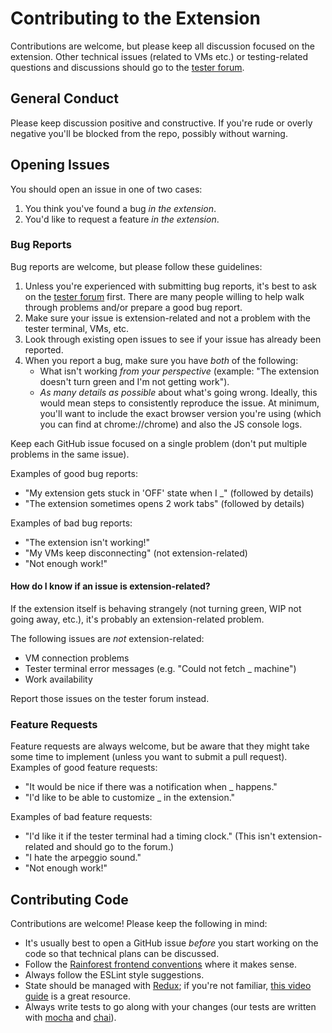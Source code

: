 # Contributing to the Extension

Contributions are welcome, but please keep all discussion focused on the
extension. Other technical issues (related to VMs etc.) or testing-related
questions and discussions should go to the
[tester forum](https://forum.rainforestqa.com/).

## General Conduct

Please keep discussion positive and constructive. If you're rude or overly
negative you'll be blocked from the repo, possibly without warning.

## Opening Issues

You should open an issue in one of two cases:

1. You think you've found a bug *in the extension*.
2. You'd like to request a feature *in the extension*.

### Bug Reports

Bug reports are welcome, but please follow these guidelines:

1. Unless you're experienced with submitting bug reports, it's best to ask on
   the [tester forum](https://forum.rainforestqa.com/) first. There are many
   people willing to help walk through problems and/or prepare a good bug
   report.
2. Make sure your issue is extension-related and not a problem with the tester
   terminal, VMs, etc.
3. Look through existing open issues to see if your issue has already been
   reported.
4. When you report a bug, make sure you have *both* of the following:
   - What isn't working *from your perspective* (example: "The extension doesn't
     turn green and I'm not getting work").
   - *As many details as possible* about what's going wrong. Ideally, this would
     mean steps to consistently reproduce the issue. At minimum, you'll want to
     include the exact browser version you're using (which you can find at
     chrome://chrome) and also the JS console logs.

Keep each GitHub issue focused on a single problem (don't put multiple problems
in the same issue).

Examples of good bug reports:

- "My extension gets stuck in 'OFF' state when I _" (followed by details)
- "The extension sometimes opens 2 work tabs" (followed by details)

Examples of bad bug reports:

- "The extension isn't working!"
- "My VMs keep disconnecting" (not extension-related)
- "Not enough work!"

#### How do I know if an issue is extension-related?

If the extension itself is behaving strangely (not turning green, WIP not going
away, etc.), it's probably an extension-related problem.

The following issues are *not* extension-related:

- VM connection problems
- Tester terminal error messages (e.g. "Could not fetch _ machine")
- Work availability

Report those issues on the tester forum instead.

### Feature Requests

Feature requests are always welcome, but be aware that they might take some time
to implement (unless you want to submit a pull request). Examples of good
feature requests:

- "It would be nice if there was a notification when _ happens."
- "I'd like to be able to customize _ in the extension."

Examples of bad feature requests:

- "I'd like it if the tester terminal had a timing clock." (This isn't
  extension-related and should go to the forum.)
- "I hate the arpeggio sound."
- "Not enough work!"

## Contributing Code

Contributions are welcome! Please keep the following in mind:

- It's usually best to open a GitHub issue *before* you start working on the
  code so that technical plans can be discussed.
- Follow the
  [Rainforest frontend conventions](https://github.com/rainforestapp/frontend-conventions)
  where it makes sense.
- Always follow the ESLint style suggestions.
- State should be managed with [Redux](http://redux.js.org/); if you're not
  familiar,
  [this video guide](https://egghead.io/courses/getting-started-with-redux) is a
  great resource.
- Always write tests to go along with your changes (our tests are written with
  [mocha](https://mochajs.org/) and [chai](http://chaijs.com/)).
